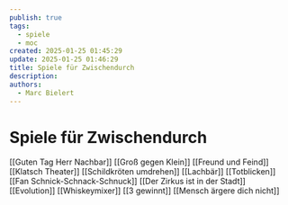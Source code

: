 ```yaml
---
publish: true
tags:
  - spiele
  - moc
created: 2025-01-25 01:45:29
update: 2025-01-25 01:46:29
title: Spiele für Zwischendurch
description: 
authors:
  - Marc Bielert
---
```


# Spiele für Zwischendurch

[[Guten Tag Herr Nachbar]]
[[Groß gegen Klein]]
[[Freund und Feind]]
[[Klatsch Theater]]
[[Schildkröten umdrehen]]
[[Lachbär]]
[[Totblicken]]
[[Fan Schnick-Schnack-Schnuck]]
[[Der Zirkus ist in der Stadt]]
[[Evolution]]
[[Whiskeymixer]]
[[3 gewinnt]]
[[Mensch ärgere dich nicht]]
